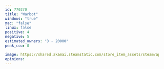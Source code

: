 ```yaml
---
id: 770270
title: "Warbot"
windows: "true"
mac: "false"
linux: false
positive: 4
negative: 5
estimated_owners: "0 - 20000"
peak_ccu: 0

image: https://shared.akamai.steamstatic.com/store_item_assets/steam/apps/770270/header.jpg?t=1545094498
opinions:
---
```

